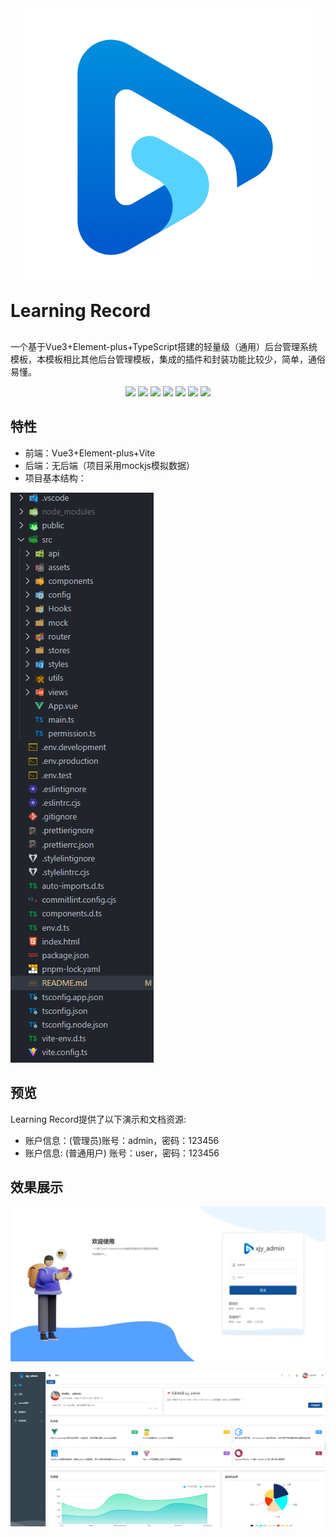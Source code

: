  <div align="center">
  <img src="/src/assets/logo.png" />
 </div>

 <h1 align="center" style="margin: 30px 0 30px;display: flex;align-items: center;font-weight: bold;">
 Learning Record
 </h1>

一个基于Vue3+Element-plus+TypeScript搭建的轻量级（通用）后台管理系统模板，本模板相比其他后台管理模板，集成的插件和封装功能比较少，简单，通俗易懂。

<div align="center">
    <img src="https://img.shields.io/badge/Vue-3.4.21-%2341BA83"/>
    <img src="https://img.shields.io/badge/Vite-%5E5.2.8-%23A552FE"/>
    <img src="https://img.shields.io/badge/Element_plus-2.7.1-%23409EFF"/>
    <img src="https://img.shields.io/badge/Author-%20Dragon_xjy-blue"/>
    <img src="https://img.shields.io/badge/%E9%80%9A%E7%94%A8%E5%90%8E%E5%8F%B0%E7%AE%A1%E7%90%86-Learning Record-red"/>
    <img src="https://gitee.com/dragon-xjy/Learning Record/badge/star.svg"/>
    <img src="https://gitee.com/dragon-xjy/Learning Record/badge/fork.svg"/>
</div>

## 特性

- 前端：Vue3+Element-plus+Vite
- 后端：无后端（项目采用mockjs模拟数据）
- 项目基本结构：


![alt text](/src/assets/doc/image-2.png)

## 预览


Learning Record提供了以下演示和文档资源:
- 账户信息：(管理员)账号：admin，密码：123456
- 账户信息: (普通用户) 账号：user，密码：123456
## 效果展示
![alt text](src/assets/doc/image.png)

![alt text](src/assets/doc/image-1.png)

















